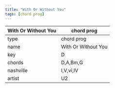 ```yaml
---
title: "With Or Without You"
tags: [chord prog]
---
```


|With Or Without You|chord prog|
|---|---|
|type|chord prog|
|name|With Or Without You|
|key|D|
|chords|D,A,Bm,G|
|nashville|I,V,vi,IV|
|artist|U2|
